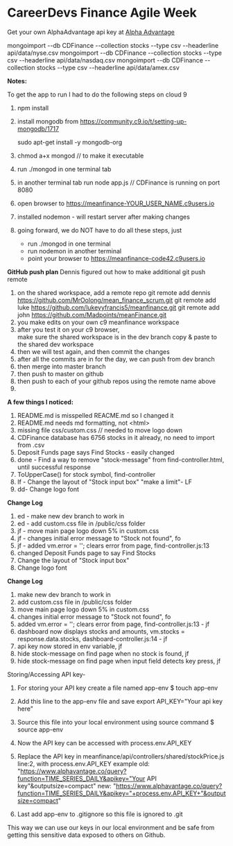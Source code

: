 <h1>CareerDevs Finance Agile Week</h1>
<p>Get your own AlphaAdvantage api key at <a href="https://www.alphavantage.co/">Alpha Advantage</a></p>

mongoimport --db CDFinance --collection stocks --type csv --headerline api/data/nyse.csv
mongoimport --db CDFinance --collection stocks --type csv --headerline api/data/nasdaq.csv
mongoimport --db CDFinance --collection stocks --type csv --headerline api/data/amex.csv

__Notes:__

To get the app to run I had to do the following steps on cloud 9
1. npm install
2. install mongodb from https://community.c9.io/t/setting-up-mongodb/1717
   
    sudo apt-get install -y mongodb-org
3. chmod a+x mongod  // to make it executable
4. run ./mongod in one terminal tab
5. in another terminal tab run node app.js  // CDFinance is running on port 8080 
6. open browser to https://meanfinance-YOUR_USER_NAME.c9users.io
7. installed nodemon - will restart server after making changes
8. going forward, we do NOT have to do all these steps, just
   *  run ./mongod in one terminal
   *  run nodemon in another terminal
   *  point your browser to https://meanfinance-code42.c9users.io

__GitHub push plan__
Dennis figured out how to make additional git push remote
1.  on the shared workspace, add a remote repo
    git remote add dennis https://github.com/MrOolong/mean_finance_scrum.git
    git remote add luke https://github.com/lukeyyfrancis5/meanfinance.git
    git remote add john https://github.com/Madpoints/meanFinance.git
2. you make edits on your own c9 meanfinance workspace
3. after you test it on your c9 browser,  
    make sure the shared workspace is in the dev branch
    copy & paste to the shared dev workspace
4. then we will test again, and then commit the changes
5. after all the commits are in for the day, we can push from dev branch
6. then merge into master branch
7. then push to master on github
8. then push to each of your github repos using the remote name above
9. 




__A few things I noticed:__

1. README.md is misspelled REACME.md so I changed it
2. README.md needs md formatting, not &lt;html&gt;
3. missing file css/custom.css  // needed to move logo down  
4. CDFinance database has 6756 stocks in it already, no need to import from .csv
5. Deposit Funds page says Find Stocks - easily changed
6. done - Find a way to remove "stock-message" from find-controller.html, until successful response
7. ToUpperCase() for stock symbol, find-controller
8. lf - Change the layout of "Stock input box" "make a limit"- LF
9. dd- Change logo font

__Change Log__

1. ed - make new dev branch to work in
2. ed - add custom.css file in /public/css folder
3. jf - move main page logo down 5% in custom.css
4. jf - changes initial error message to "Stock not found", fo
5. jf - added vm.error = ''; clears error from page, find-controller.js:13
6.  changed Deposit Funds page to say Find Stocks
8. Change the layout of "Stock input box"
9. Change logo font

__Change Log__

1. make new dev branch to work in
2. add custom.css file in /public/css folder
3. move main page logo down 5% in custom.css
4. changes initial error message to "Stock not found", fo
5. added vm.error = ''; clears error from page, find-controller.js:13 - jf
6. dashboard now displays stocks and amounts, vm.stocks = response.data.stocks, dashboard-controller.js:14 - jf
7. api key now stored in env variable, jf
8. hide stock-message on find page when no stock is found, jf
9. hide stock-message on find page when input field detects key press, jf

Storing/Accessing API key-

1. For storing your API key create a file named app-env 
    $ touch app-env

2. Add this line to the app-env file and save
    export API_KEY="Your api key here"

3. Source this file into your local environment using source command
    $ source app-env

4. Now the API key can be accessed with
    process.env.API_KEY

5. Replace the API key in meanfinance/api/controllers/shared/stockPrice.js line:2, with process.env.API_KEY
    example
        old: "https://www.alphavantage.co/query?function=TIME_SERIES_DAILY&apikey="Your API key"&outputsize=compact"
        new: "https://www.alphavantage.co/query?function=TIME_SERIES_DAILY&apikey="+process.env.API_KEY+"&outputsize=compact"

6. Last add app-env to .gitignore so this file is ignored to .git

This way we can use our keys in our local environment and be safe from getting this sensitive data exposed to others on Github.